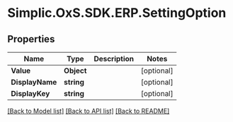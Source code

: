 # Simplic.OxS.SDK.ERP.SettingOption

## Properties

Name | Type | Description | Notes
------------ | ------------- | ------------- | -------------
**Value** | **Object** |  | [optional] 
**DisplayName** | **string** |  | [optional] 
**DisplayKey** | **string** |  | [optional] 

[[Back to Model list]](../README.md#documentation-for-models) [[Back to API list]](../README.md#documentation-for-api-endpoints) [[Back to README]](../README.md)

